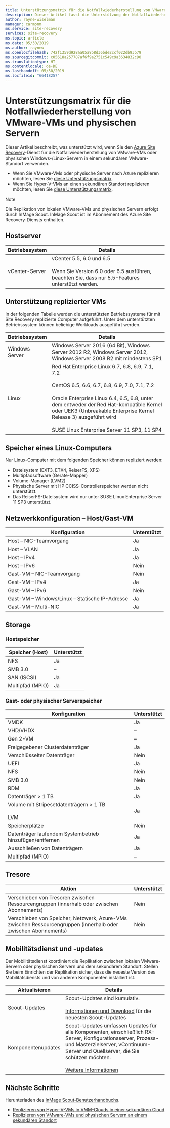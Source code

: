 ```yaml
---
title: Unterstützungsmatrix für die Notfallwiederherstellung von VMware-VMs oder physischen Servern in einem sekundären VMware-Standort mit Azure Site Recovery | Microsoft-Dokumentation
description: Dieser Artikel fasst die Unterstützung der Notfallwiederherstellung für VMware-VMs und physische Server in einem sekundären Standort mit Azure Site Recovery zusammen.
author: rayne-wiselman
manager: carmonm
ms.service: site-recovery
services: site-recovery
ms.topic: article
ms.date: 05/30/2019
ms.author: raynew
ms.openlocfilehash: 742f1359d928aa05a8b8d36bde2ccf022db93b79
ms.sourcegitcommit: c05618a257787af6f9a2751c549c9a3634832c90
ms.translationtype: HT
ms.contentlocale: de-DE
ms.lasthandoff: 05/30/2019
ms.locfileid: "66418257"
---
```

# <a name="support-matrix-for-disaster-recovery-of-vmware-vms-and-physical-servers-to-a-secondary-site"></a>Unterstützungsmatrix für die Notfallwiederherstellung von VMware-VMs und physischen Servern

Dieser Artikel beschreibt, was unterstützt wird, wenn Sie den [Azure Site Recovery](site-recovery-overview.md)-Dienst für die Notfallwiederherstellung von VMware-VMs oder physischen Windows-/Linux-Servern in einem sekundären VMware-Standort verwenden.

- Wenn Sie VMware-VMs oder physische Server nach Azure replizieren möchten, lesen Sie [diese Unterstützungsmatrix](vmware-physical-azure-support-matrix.md).
- Wenn Sie Hyper-V-VMs an einen sekundären Standort replizieren möchten, lesen Sie [diese Unterstützungsmatrix](hyper-v-azure-support-matrix.md).

> [!NOTE]
> Die Replikation von lokalen VMware-VMs und physischen Servern erfolgt durch InMage Scout. InMage Scout ist im Abonnement des Azure Site Recovery-Diensts enthalten.


## <a name="host-servers"></a>Hostserver

**Betriebssystem** | **Details**
--- | ---
vCenter-Server | vCenter 5.5, 6.0 und 6.5<br/><br/> Wenn Sie Version 6.0 oder 6.5 ausführen, beachten Sie, dass nur 5.5-Features unterstützt werden.


## <a name="replicated-vm-support"></a>Unterstützung replizierter VMs

In der folgenden Tabelle werden die unterstützten Betriebssysteme für mit Site Recovery replizierte Computer aufgeführt. Unter dem unterstützten Betriebssystem können beliebige Workloads ausgeführt werden.

**Betriebssystem** | **Details**
--- | ---
Windows Server | Windows Server 2016 (64 Bit), Windows Server 2012 R2, Windows Server 2012, Windows Server 2008 R2 mit mindestens SP1
Linux | Red Hat Enterprise Linux 6.7, 6.8, 6.9, 7.1, 7.2 <br/><br/> CentOS 6.5, 6.6, 6.7, 6.8, 6.9, 7.0, 7.1, 7.2 <br/><br/> Oracle Enterprise Linux 6.4, 6.5, 6.8, unter dem entweder der Red Hat-kompatible Kernel oder UEK3 (Unbreakable Enterprise Kernel Release 3) ausgeführt wird <br/><br/> SUSE Linux Enterprise Server 11 SP3, 11 SP4 


## <a name="linux-machine-storage"></a>Speicher eines Linux-Computers

Nur Linux-Computer mit dem folgenden Speicher können repliziert werden:

- Dateisystem (EXT3, ETX4, ReiserFS, XFS)
- Multipfadsoftware (Geräte-Mapper)
- Volume-Manager (LVM2)
- Physische Server mit HP CCISS-Controllerspeicher werden nicht unterstützt.
- Das ReiserFS-Dateisystem wird nur unter SUSE Linux Enterprise Server 11 SP3 unterstützt.

## <a name="network-configuration---hostguest-vm"></a>Netzwerkkonfiguration – Host/Gast-VM

**Konfiguration** | **Unterstützt**  
--- | --- 
Host – NIC-Teamvorgang | Ja 
Host – VLAN | Ja 
Host – IPv4 | Ja 
Host – IPv6 | Nein 
Gast-VM – NIC-Teamvorgang | Nein
Gast-VM – IPv4 | Ja
Gast-VM – IPv6 | Nein
Gast-VM – Windows/Linux – Statische IP-Adresse | Ja
Gast-VM – Multi-NIC | Ja


## <a name="storage"></a>Storage

### <a name="host-storage"></a>Hostspeicher

**Speicher (Host)** | **Unterstützt** 
--- | --- 
NFS | Ja 
SMB 3.0 | – 
SAN (ISCSI) | Ja 
Multipfad (MPIO) | Ja 

### <a name="guest-or-physical-server-storage"></a>Gast- oder physischer Serverspeicher

**Konfiguration** | **Unterstützt** 
--- | --- 
VMDK | Ja 
VHD/VHDX | – 
Gen 2-VM | – 
Freigegebener Clusterdatenträger | Ja 
Verschlüsselter Datenträger | Nein 
UEFI| Ja 
NFS | Nein 
SMB 3.0 | Nein 
RDM | Ja 
Datenträger > 1 TB | Ja 
Volume mit Stripesetdatenträgern > 1 TB<br/><br/> LVM | Ja 
Speicherplätze | Nein 
Datenträger laufendem Systembetrieb hinzufügen/entfernen | Ja 
Ausschließen von Datenträgern | Ja 
Multipfad (MPIO) | – 

## <a name="vaults"></a>Tresore

**Aktion** | **Unterstützt** 
--- | --- 
Verschieben von Tresoren zwischen Ressourcengruppen (innerhalb oder zwischen Abonnements) | Nein 
Verschieben von Speicher, Netzwerk, Azure-VMs zwischen Ressourcengruppen (innerhalb oder zwischen Abonnements) | Nein 

## <a name="mobility-service-and-updates"></a>Mobilitätsdienst und -updates

Der Mobilitätsdienst koordiniert die Replikation zwischen lokalen VMware-Servern oder physischen Servern und dem sekundärem Standort. Stellen Sie beim Einrichten der Replikation sicher, dass die neueste Version des Mobilitätsdiensts und von anderen Komponenten installiert ist.

| **Aktualisieren** | **Details** |
| --- | --- |
|Scout-Updates | Scout-Updates sind kumulativ. <br/><br/> [Informationen und Download](vmware-physical-secondary-disaster-recovery.md#updates) für die neuesten Scout-Updates |
|Komponentenupdates | Scout-Updates umfassen Updates für alle Komponenten, einschließlich RX-Server, Konfigurationsserver, Prozess- und Masterzielserver, vContinuum-Server und Quellserver, die Sie schützen möchten.<br/><br/> [Weitere Informationen](vmware-physical-secondary-disaster-recovery.md#download-and-install-component-updates)|


## <a name="next-steps"></a>Nächste Schritte

Herunterladen des [InMage Scout-Benutzerhandbuchs](https://aka.ms/asr-scout-user-guide).

- [Replizieren von Hyper-V-VMs in VMM-Clouds in einer sekundären Cloud](tutorial-vmm-to-vmm.md)
- [Replizieren von VMware-VMs und physischen Servern an einem sekundären Standort](tutorial-vmware-to-vmware.md)
